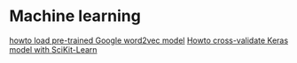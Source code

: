 # Machine learning

[howto load pre-trained Google word2vec model](http://mccormickml.com/2016/04/12/googles-pretrained-word2vec-model-in-python/)
[Howto cross-validate Keras model with SciKit-Learn](https://machinelearningmastery.com/use-keras-deep-learning-models-scikit-learn-python/)
